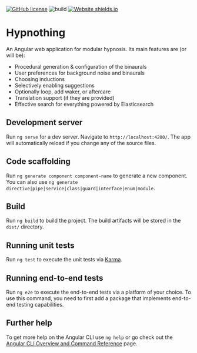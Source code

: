 [![GitHub license](https://img.shields.io/github/license/wulkanat/Hypnothing.svg)](https://github.com/wulkanat/Hypnothing/blob/master/LICENSE)
![build](https://github.com/wulkanat/Hypnothing/actions/workflows/main.yml/badge.svg)
[![Website shields.io](https://img.shields.io/website-up-down-green-red/http/85.214.138.193:8080.svg)](http://85.214.138.193:8080/)

# Hypnothing

An Angular web application for modular hypnosis. Its main features are (or will be):

* Procedural generation & configuration of the binaurals
* User preferences for background noise and binaurals
* Choosing inductions
* Selectively enabling suggestions
* Optionally loop, add waker, or aftercare
* Translation support (if they are provided)
* Effective search for everything powered by Elasticsearch

## Development server

Run `ng serve` for a dev server. Navigate to `http://localhost:4200/`. The app will automatically reload if you change any of the source files.

## Code scaffolding

Run `ng generate component component-name` to generate a new component. You can also use `ng generate directive|pipe|service|class|guard|interface|enum|module`.

## Build

Run `ng build` to build the project. The build artifacts will be stored in the `dist/` directory.

## Running unit tests

Run `ng test` to execute the unit tests via [Karma](https://karma-runner.github.io).

## Running end-to-end tests

Run `ng e2e` to execute the end-to-end tests via a platform of your choice. To use this command, you need to first add a package that implements end-to-end testing capabilities.

## Further help

To get more help on the Angular CLI use `ng help` or go check out the [Angular CLI Overview and Command Reference](https://angular.io/cli) page.
